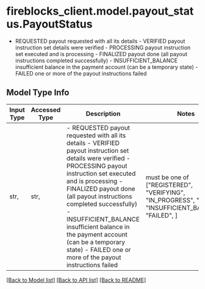 # fireblocks_client.model.payout_status.PayoutStatus

- REQUESTED payout requested with all its details - VERIFIED payout instruction set details were verified - PROCESSING payout instruction set executed and is processing - FINALIZED payout done (all payout instructions completed successfully) - INSUFFICIENT_BALANCE insufficient balance in the payment account (can be a temporary state) - FAILED one or more of the payout instructions failed 

## Model Type Info
Input Type | Accessed Type | Description | Notes
------------ | ------------- | ------------- | -------------
str,  | str,  | - REQUESTED payout requested with all its details - VERIFIED payout instruction set details were verified - PROCESSING payout instruction set executed and is processing - FINALIZED payout done (all payout instructions completed successfully) - INSUFFICIENT_BALANCE insufficient balance in the payment account (can be a temporary state) - FAILED one or more of the payout instructions failed  | must be one of ["REGISTERED", "VERIFYING", "IN_PROGRESS", "DONE", "INSUFFICIENT_BALANCE", "FAILED", ] 

[[Back to Model list]](../../README.md#documentation-for-models) [[Back to API list]](../../README.md#documentation-for-api-endpoints) [[Back to README]](../../README.md)

